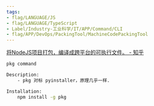 ```yaml
---
tags:
- flag/LANGUAGE/JS
- flag/LANGUAGE/TypeScript
- Label/Industry-工业科学/IT/APP/Command/CLI
- flag/APP/DevOps/PackingTool/MachineCodePackingTool
---
```


[将NodeJS项目打包，编译成跨平台的可执行文件。 - 知乎](https://zhuanlan.zhihu.com/p/113204537)


```bash
pkg command

Description:
    - pkg 对标 pyinstaller，原理几乎一样.

Installation:
    npm install -g pkg


```
